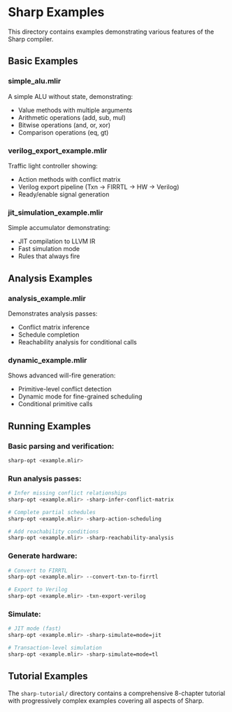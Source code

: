 # Sharp Examples

This directory contains examples demonstrating various features of the Sharp compiler.

## Basic Examples

### simple_alu.mlir
A simple ALU without state, demonstrating:
- Value methods with multiple arguments
- Arithmetic operations (add, sub, mul)
- Bitwise operations (and, or, xor)
- Comparison operations (eq, gt)

### verilog_export_example.mlir
Traffic light controller showing:
- Action methods with conflict matrix
- Verilog export pipeline (Txn → FIRRTL → HW → Verilog)
- Ready/enable signal generation

### jit_simulation_example.mlir
Simple accumulator demonstrating:
- JIT compilation to LLVM IR
- Fast simulation mode
- Rules that always fire

## Analysis Examples

### analysis_example.mlir
Demonstrates analysis passes:
- Conflict matrix inference
- Schedule completion
- Reachability analysis for conditional calls

### dynamic_example.mlir
Shows advanced will-fire generation:
- Primitive-level conflict detection
- Dynamic mode for fine-grained scheduling
- Conditional primitive calls

## Running Examples

### Basic parsing and verification:
```bash
sharp-opt <example.mlir>
```

### Run analysis passes:
```bash
# Infer missing conflict relationships
sharp-opt <example.mlir> -sharp-infer-conflict-matrix

# Complete partial schedules
sharp-opt <example.mlir> -sharp-action-scheduling

# Add reachability conditions
sharp-opt <example.mlir> -sharp-reachability-analysis
```

### Generate hardware:
```bash
# Convert to FIRRTL
sharp-opt <example.mlir> --convert-txn-to-firrtl

# Export to Verilog
sharp-opt <example.mlir> -txn-export-verilog
```

### Simulate:
```bash
# JIT mode (fast)
sharp-opt <example.mlir> -sharp-simulate=mode=jit

# Transaction-level simulation
sharp-opt <example.mlir> -sharp-simulate=mode=tl
```

## Tutorial Examples

The `sharp-tutorial/` directory contains a comprehensive 8-chapter tutorial with progressively complex examples covering all aspects of Sharp.
